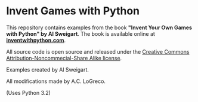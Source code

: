 # Invent Games with Python #

This repository contains examples from the book 
**"Invent Your Own Games with Python" by Al Sweigart**. The book is available 
online at **[inventwithpython.com](http://inventwithpython.com)**.

All source code is open source and released under the 
[Creative Commons Attribution-Noncommecial-Share Alike license](http://creativecommons.org/licenses/by-nc-sa/3.0/us/).

Examples created by Al Sweigart.

All modifications made by A.C. LoGreco.

(Uses Python 3.2)
